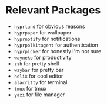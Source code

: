 # Relevant Packages

- `hyprland` for obvious reasons
- `hyprpaper` for wallpaper
- `hyprnotify` for notifications
- `hyprpolkitagent` for authentication
- `hyprpicker` for honestly I'm not sure
- `wayneko` for productivity
- `zsh` for pretty shell
- `waybar` for pretty bar
- `helix` for cool editor
- `alacritty` for terminal
- `tmux` for tmux
- `yazi` for file manager
